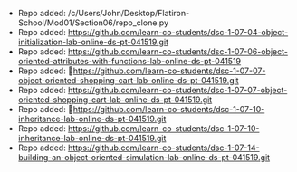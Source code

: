 
- Repo added: /c/Users/John/Desktop/Flatiron-School/Mod01/Section06/repo_clone.py
- Repo added: https://github.com/learn-co-students/dsc-1-07-04-object-initialization-lab-online-ds-pt-041519.git
- Repo added: https://github.com/learn-co-students/dsc-1-07-06-object-oriented-attributes-with-functions-lab-online-ds-pt-041519
- Repo added: https://github.com/learn-co-students/dsc-1-07-07-object-oriented-shopping-cart-lab-online-ds-pt-041519.git
- Repo added: https://github.com/learn-co-students/dsc-1-07-07-object-oriented-shopping-cart-lab-online-ds-pt-041519.git
- Repo added: https://github.com/learn-co-students/dsc-1-07-10-inheritance-lab-online-ds-pt-041519.git
- Repo added: https://github.com/learn-co-students/dsc-1-07-10-inheritance-lab-online-ds-pt-041519.git
- Repo added: https://github.com/learn-co-students/dsc-1-07-14-building-an-object-oriented-simulation-lab-online-ds-pt-041519.git
